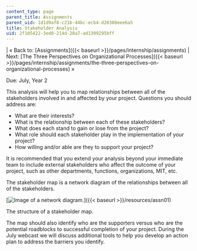 ```yaml
---
content_type: page
parent_title: Assignments
parent_uid: 1d1d9af8-c21b-44bc-ecb4-d20388eee6a5
title: Stakeholder Analysis
uid: 2f105422-3ed0-214d-28a7-ad1399295bff
---
```


| « Back to: [Assignments]({{< baseurl >}}/pages/internship/assignments) | Next: [The Three Perspectives on Organizational Processes]({{< baseurl >}}/pages/internship/assignments/the-three-perspectives-on-organizational-processes) » 

Due: July, Year 2

This analysis will help you to map relationships between all of the stakeholders involved in and affected by your project. Questions you should address are:

*   What are their interests?
*   What is the relationship between each of these stakeholders?
*   What does each stand to gain or lose from the project?
*   What role should each stakeholder play in the implementation of your project?
*   How willing and/or able are they to support your project?

It is recommended that you extend your analysis beyond your immediate team to include external stakeholders who affect the outcome of your project, such as other departments, functions, organizations, MIT, etc.

The stakeholder map is a network diagram of the relationships between all of the stakeholders.

[![Image of a network diagram.](BASEURL_PLACEHOLDER/resources/assn01)]({{< baseurl >}}/resources/assn01)

The structure of a stakeholder map.

The map should also identify who are the supporters versus who are the potential roadblocks to successful completion of your project. During the July webcast we will discuss additional tools to help you develop an action plan to address the barriers you identify.